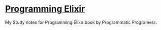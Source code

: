 # [Programming Elixir](https://pragprog.com/titles/elixir16/programming-elixir-1-6/)

My Study notes for Programming Elixir book by Programmatic Programers.
